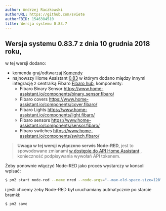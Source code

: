 ```yaml
---
author: Andrzej Raczkowski
authorURL: https://github.com/sviete
authorFBID: 1546384510
title: Wersja systemu 0.83.7  
---
```


## Wersja systemu 0.83.7  z dnia 10 grudnia 2018 roku,

w tej wersji dodano:
- komenda graj/odtwarzaj [Komendy](/AIS-docs/docs/en/ais_app_assistent_commands.html)
- najnowszy Home Assistant <a href="https://www.home-assistant.io/blog/2018/11/29/release-83/" target="_blank">0.83</a> w którym dodano między innymi integrację z centralką Fibaro <a href="https://www.home-assistant.io/components/fibaro/" target="_blank">Fibaro hub</a>, komponenty:
  * Fibaro Binary Sensor https://www.home-assistant.io/components/binary_sensor.fibaro/
  * Fibaro covers https://www.home-assistant.io/components/cover.fibaro/
  * Fibaro Lights https://www.home-assistant.io/components/light.fibaro/
  * Fibaro sensors https://www.home-assistant.io/components/sensor.fibaro/
  * Fibaro switches https://www.home-assistant.io/components/switch.fibaro/


> **Uwaga w tej wersji wyłączono serwis Node-RED**, jest to spowodowane zmianami <a href="https://developers.home-assistant.io/docs/en/auth_api.html#long-lived-access-token" target="_blank"> w dostępie do API Home Assistant</a> , konieczność podpisywania wywołań API tokenem.


 Żeby ponownie włączyć Node-RED jako proces wystarczy w konsoli wpisać:


```bash
$ pm2 start node-red --name nred --node-args="--max-old-space-size=128"
```
i jeśli chcemy żeby Node-RED był uruchamiany autmatycznie po starcie bramki:

```bash
$ pm2 save
```

